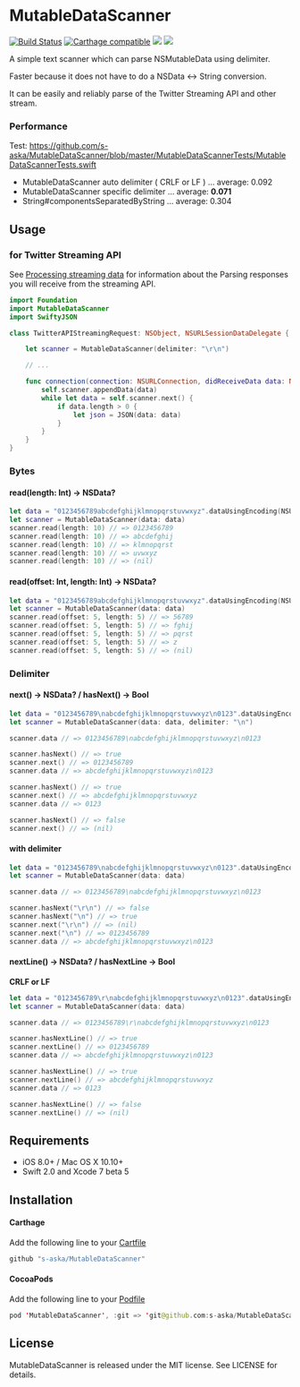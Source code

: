 # MutableDataScanner

[![Build Status](https://www.bitrise.io/app/b6bf3a2353584846.svg?token=AfNOSpFuWfABDb-o68wScg&branch=master)](https://www.bitrise.io/app/b6bf3a2353584846)
[![Carthage compatible](https://img.shields.io/badge/Carthage-compatible-4BC51D.svg?style=flat)](https://github.com/Carthage/Carthage)
[![](http://img.shields.io/badge/iOS-8.0%2B-brightgreen.svg?style=flat)]()
[![](http://img.shields.io/badge/OS%20X-10.10%2B-brightgreen.svg?style=flat)]()

A simple text scanner which can parse NSMutableData using delimiter.

Faster because it does not have to do a NSData <-> String conversion.

It can be easily and reliably parse of the Twitter Streaming API and other stream.


### Performance

Test: https://github.com/s-aska/MutableDataScanner/blob/master/MutableDataScannerTests/MutableDataScannerTests.swift

- MutableDataScanner auto delimiter ( CRLF or LF ) ... average: 0.092
- MutableDataScanner specific delimiter ... average: __0.071__
- String#componentsSeparatedByString ... average: 0.304


## Usage

### for Twitter Streaming API

See [Processing streaming data](https://dev.twitter.com/streaming/overview/processing) for information about the Parsing responses you will receive from the streaming API.

```swift
import Foundation
import MutableDataScanner
import SwiftyJSON

class TwitterAPIStreamingRequest: NSObject, NSURLSessionDataDelegate {

    let scanner = MutableDataScanner(delimiter: "\r\n")

    // ...

    func connection(connection: NSURLConnection, didReceiveData data: NSData) {
        self.scanner.appendData(data)
        while let data = self.scanner.next() {
            if data.length > 0 {
                let json = JSON(data: data)
            }
        }
    }
}
```

### Bytes

#### read(length: Int) -> NSData?

```swift
let data = "0123456789abcdefghijklmnopqrstuvwxyz".dataUsingEncoding(NSUTF8StringEncoding)!
let scanner = MutableDataScanner(data: data)
scanner.read(length: 10) // => 0123456789
scanner.read(length: 10) // => abcdefghij
scanner.read(length: 10) // => klmnopqrst
scanner.read(length: 10) // => uvwxyz
scanner.read(length: 10) // => (nil)
```

#### read(offset: Int, length: Int) -> NSData?

```swift
let data = "0123456789abcdefghijklmnopqrstuvwxyz".dataUsingEncoding(NSUTF8StringEncoding)!
let scanner = MutableDataScanner(data: data)
scanner.read(offset: 5, length: 5) // => 56789
scanner.read(offset: 5, length: 5) // => fghij
scanner.read(offset: 5, length: 5) // => pqrst
scanner.read(offset: 5, length: 5) // => z
scanner.read(offset: 5, length: 5) // => (nil)
```

### Delimiter

#### next() -> NSData? / hasNext() -> Bool

```swift
let data = "0123456789\nabcdefghijklmnopqrstuvwxyz\n0123".dataUsingEncoding(NSUTF8StringEncoding)!
let scanner = MutableDataScanner(data: data, delimiter: "\n")

scanner.data // => 0123456789\nabcdefghijklmnopqrstuvwxyz\n0123

scanner.hasNext() // => true
scanner.next() // => 0123456789
scanner.data // => abcdefghijklmnopqrstuvwxyz\n0123

scanner.hasNext() // => true
scanner.next() // => abcdefghijklmnopqrstuvwxyz
scanner.data // => 0123

scanner.hasNext() // => false
scanner.next() // => (nil)
```

#### with delimiter

```swift
let data = "0123456789\nabcdefghijklmnopqrstuvwxyz\n0123".dataUsingEncoding(NSUTF8StringEncoding)!
let scanner = MutableDataScanner(data: data)

scanner.data // => 0123456789\nabcdefghijklmnopqrstuvwxyz\n0123

scanner.hasNext("\r\n") // => false
scanner.hasNext("\n") // => true
scanner.next("\r\n") // => (nil)
scanner.next("\n") // => 0123456789
scanner.data // => abcdefghijklmnopqrstuvwxyz\n0123
```

#### nextLine() -> NSData? / hasNextLine -> Bool

**CRLF or LF**

```swift
let data = "0123456789\r\nabcdefghijklmnopqrstuvwxyz\n0123".dataUsingEncoding(NSUTF8StringEncoding)!
let scanner = MutableDataScanner(data: data)

scanner.data // => 0123456789\r\nabcdefghijklmnopqrstuvwxyz\n0123

scanner.hasNextLine() // => true
scanner.nextLine() // => 0123456789
scanner.data // => abcdefghijklmnopqrstuvwxyz\n0123

scanner.hasNextLine() // => true
scanner.nextLine() // => abcdefghijklmnopqrstuvwxyz
scanner.data // => 0123

scanner.hasNextLine() // => false
scanner.nextLine() // => (nil)
```


## Requirements

- iOS 8.0+ / Mac OS X 10.10+
- Swift 2.0 and Xcode 7 beta 5


## Installation

#### Carthage

Add the following line to your [Cartfile](https://github.com/carthage/carthage)

```swift
github "s-aska/MutableDataScanner"
```

#### CocoaPods

Add the following line to your [Podfile](https://guides.cocoapods.org/)

```swift
pod 'MutableDataScanner', :git => 'git@github.com:s-aska/MutableDataScanner.git'
```


## License

MutableDataScanner is released under the MIT license. See LICENSE for details.
